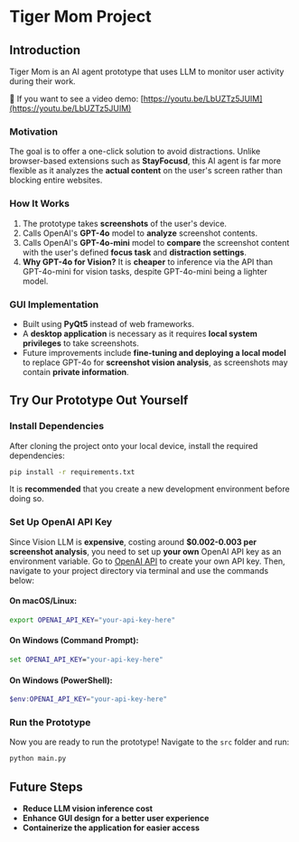 # Tiger Mom Project

## Introduction
Tiger Mom is an AI agent prototype that uses LLM to monitor user activity during their work.

🚀 If you want to see a video demo: [https://youtu.be/LbUZTz5JUIM](https://youtu.be/LbUZTz5JUIM)

### Motivation
The goal is to offer a one-click solution to avoid distractions. Unlike browser-based extensions such as **StayFocusd**, this AI agent is far more flexible as it analyzes the **actual content** on the user's screen rather than blocking entire websites.

### How It Works
1. The prototype takes **screenshots** of the user's device.
2. Calls OpenAI's **GPT-4o** model to **analyze** screenshot contents.
3. Calls OpenAI's **GPT-4o-mini** model to **compare** the screenshot content with the user's defined **focus task** and **distraction settings**.
4. **Why GPT-4o for Vision?** It is **cheaper** to inference via the API than GPT-4o-mini for vision tasks, despite GPT-4o-mini being a lighter model.

### GUI Implementation
- Built using **PyQt5** instead of web frameworks.
- A **desktop application** is necessary as it requires **local system privileges** to take screenshots.
- Future improvements include **fine-tuning and deploying a local model** to replace GPT-4o for **screenshot vision analysis**, as screenshots may contain **private information**.

## Try Our Prototype Out Yourself

### Install Dependencies
After cloning the project onto your local device, install the required dependencies:

```bash
pip install -r requirements.txt
```

It is **recommended** that you create a new development environment before doing so.

### Set Up OpenAI API Key
Since Vision LLM is **expensive**, costing around **$0.002-0.003 per screenshot analysis**, you need to set up **your own** OpenAI API key as an environment variable. Go to [OpenAI API](https://platform.openai.com/docs/overview) to create your own API key. Then, navigate to your project directory via terminal and use the commands below:

#### On macOS/Linux:
```bash
export OPENAI_API_KEY="your-api-key-here"
```

#### On Windows (Command Prompt):
```cmd
set OPENAI_API_KEY="your-api-key-here"
```

#### On Windows (PowerShell):
```powershell
$env:OPENAI_API_KEY="your-api-key-here"
```

### Run the Prototype
Now you are ready to run the prototype! Navigate to the `src` folder and run:

```bash
python main.py
```

## Future Steps
- **Reduce LLM vision inference cost**
- **Enhance GUI design for a better user experience**
- **Containerize the application for easier access**

